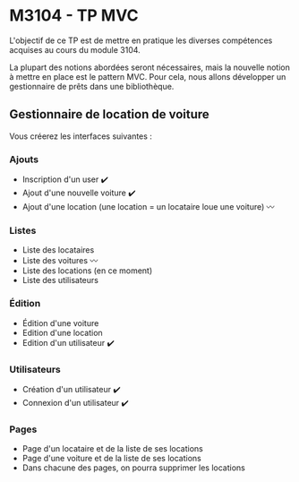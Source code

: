 # M3104 - TP MVC

L'objectif de ce TP est de mettre en pratique les diverses compétences acquises au cours du module 3104.

La plupart des notions abordées seront nécessaires, mais la nouvelle notion à mettre en place est le pattern MVC.
Pour cela, nous allons développer un gestionnaire de prêts dans une bibliothèque.

## Gestionnaire de location de voiture
Vous créerez les interfaces suivantes :

### Ajouts
- Inscription d'un user :heavy_check_mark:
- Ajout d'une nouvelle voiture :heavy_check_mark:
- Ajout d'une location (une location = un locataire loue une voiture) :wavy_dash:

### Listes
- Liste des locataires
- Liste des voitures :wavy_dash:
- Liste des locations (en ce moment)
- Liste des utilisateurs

### Édition
- Édition d'une voiture
- Edition d'une location
- Edition d'un utilisateur :heavy_check_mark:

### Utilisateurs
- Création d'un utilisateur :heavy_check_mark:
- Connexion d'un utilisateur :heavy_check_mark:


### Pages
- Page d'un locataire et de la liste de ses locations
- Page d'une voiture et de la liste de ses locations
- Dans chacune des pages, on pourra supprimer les locations
